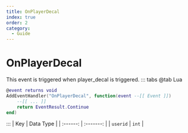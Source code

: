 ```yaml
---
title: OnPlayerDecal
index: true
order: 2
category:
  - Guide
---
```


# OnPlayerDecal
This event is triggered when player_decal is triggered.
::: tabs
@tab Lua
```lua
@event returns void
AddEventHandler("OnPlayerDecal", function(event --[[ Event ]])
    --[[ ... ]]
    return EventResult.Continue
end)
```

:::
|    Key   | Data Type |
| :------: | :-------: |
| `userid` |   `int`   |